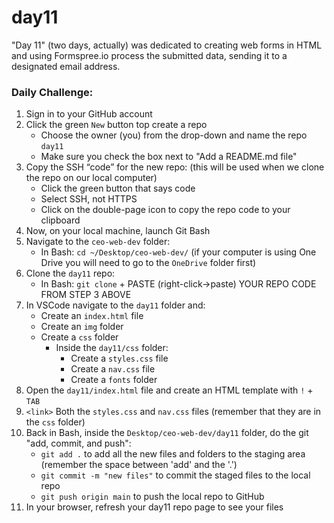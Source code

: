 # day11 #

"Day 11" (two days, actually) was dedicated to creating web forms in HTML and using Formspree.io process the submitted data, sending it to a designated email address.

### Daily Challenge: ###
1. Sign in to your GitHub account
2. Click the green `New` button top create a repo
    - Choose the owner (you) from the drop-down and name the repo `day11`
    - Make sure you check the box next to "Add a README.md file"
3. Copy the SSH “code” for the new repo: (this will be used when we clone the repo on our local computer)
    - Click the green button that says code
    - Select SSH, not HTTPS
    - Click on the double-page icon to copy the repo code to your clipboard
4. Now, on your local machine, launch Git Bash
5. Navigate to the `ceo-web-dev` folder:
    - In Bash: `cd ~/Desktop/ceo-web-dev/` (if your computer is using One Drive you will need to go to the `OneDrive` folder first)
6. Clone the `day11` repo:
    - In Bash: `git clone` + PASTE (right-click->paste) YOUR REPO CODE FROM STEP 3 ABOVE
7. In VSCode navigate to the `day11` folder and:
    - Create an `index.html` file 
    - Create an `img` folder
    - Create a `css` folder
        - Inside the `day11/css` folder: 
            - Create a `styles.css` file
            - Create a `nav.css` file
            - Create a `fonts` folder
8. Open the `day11/index.html` file and create an HTML template with `!` + `TAB`
9. `<link>` Both the `styles.css` and `nav.css` files (remember that they are in the `css` folder)
10. Back in Bash, inside the `Desktop/ceo-web-dev/day11` folder, do the git "add, commit, and push":
    - `git add .` to add all the new files and folders to the staging area (remember the space between 'add' and the '.')
    - `git commit -m "new files"` to commit the staged files to the local repo
    - `git push origin main` to push the local repo to GitHub
11. In your browser, refresh your day11 repo page to see your files